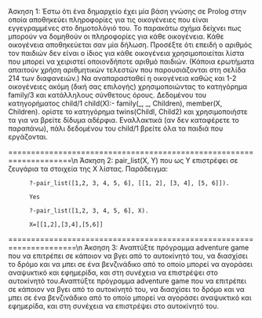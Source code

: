 Άσκηση 1: Έστω ότι ένα δημαρχείο έχει μία βάση γνώσης σε Prolog στην οποία αποθηκεύει πληροφορίες για τις οικογένειες που είναι εγγεγραμμένες στο δημοτολόγιό του. Το παρακάτω σχήμα δείχνει πως μπορούν να δομηθούν οι πληροφορίες για κάθε οικογένεια. Κάθε οικογένεια αποθηκεύεται σαν μία δήλωση. Προσέξτε ότι επειδή ο αριθμός τον παιδιών δεν είναι ο ίδιος για κάθε οικογένεια χρησιμοποιείται λίστα που μπορεί να χειριστεί οποιονδήποτε αριθμό παιδιών.  (Κάποια ερωτήματα απαιτούν χρήση αριθμητικών τελεστών που παρουσιάζονται στη σελίδα 214 των διαφανειών.)
Να αναπαρασταθεί η οικογένεια καθώς και 1-2 οικογένειες ακόμη (δική σας επιλογής) χρησιμοποιώντας το κατηγόρημα family/3 και κατάλληλους σύνθετους όρους. 
Δεδομένου του κατηγορήματος child/1 child(X):- family(_, _, Children), member(X, Children). ορίστε το κατηγόρημα twins(Childl, Child2) και χρησιμοποιήστε τα για να βρείτε δίδυμα αδέρφια. Εναλλακτικά (αν δεν καταφέρετε το παραπάνω), πάλι δεδομένου του child/1 βρείτε όλα τα παιδιά που εργάζονται.

====================================================================\n
Άσκηση 2: pair_list(X, Y) που ως Υ επιστρέφει σε ζευγάρια τα στοιχεία της Χ λίστας. Παράδειγμα:

          ?-pair_list([1,2, 3, 4, 5, 6], [[1, 2], [3, 4], [5, 6]]).

          Yes

          ?-pair_list([1,2, 3, 4, 5, 6], X).

          X=[[1,2],[3,4],[5,6]]
=====================================================================\n
Άκσηση 3: Αναπτύξτε πρόγραμμα adventure game που να επιτρέπει σε κάποιον να βγει  από το αυτοκίνητό του, να διασχίσει το δρόμο και να μπει σε ένα βενζινάδικο από το οποίο μπορεί να αγοράσει αναψυκτικό και εφημερίδα, και στη συνέχεια να επιστρέψει στο αυτοκίνητό του.Αναπτύξτε πρόγραμμα adventure game που να επιτρέπει σε κάποιον να βγει  από το αυτοκίνητό του, να διασχίσει το δρόμο και να μπει σε ένα βενζινάδικο από το οποίο μπορεί να αγοράσει αναψυκτικό και εφημερίδα, και στη συνέχεια να επιστρέψει στο αυτοκίνητό του.
